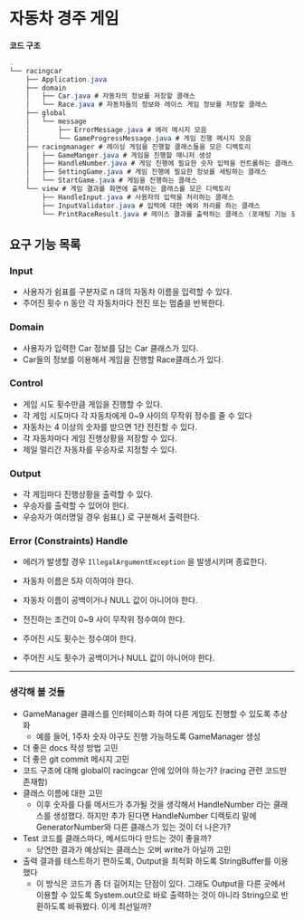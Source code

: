 # 자동차 경주 게임

<b> 코드 구조 </b>

```java
.
└── racingcar
    ├── Application.java
    ├── domain
    │   ├── Car.java # 자동차의 정보를 저장할 클래스
    │   └── Race.java # 자동차들의 정보와 레이스 게임 정보를 저장할 클래스
    ├── global
    │   └── message
    │       ├── ErrorMessage.java # 에러 메시지 모음
    │       └── GameProgressMessage.java # 게임 진행 메시지 모음
    ├── racingmanager # 레이싱 게임을 진행할 클래스들을 모은 디렉토리
    │   ├── GameManger.java # 게임을 진행할 매니저 생성
    │   ├── HandleNumber.java # 게임 진행에 필요한 숫자 입력을 컨트롤하는 클래스
    │   ├── SettingGame.java # 게임 진행에 필요한 정보를 세팅하는 클래스
    │   └── StartGame.java # 게임을 진행하는 클래스
    └── view # 게임 결과를 화면에 출력하는 클래스를 모은 디렉토리
        ├── HandleInput.java # 사용자의 입력을 처리하는 클래스
        ├── InputValidator.java # 입력에 대한 예외 처리를 하는 클래스
        └── PrintRaceResult.java # 레이스 결과를 출력하는 클래스 (포매팅 기능 포함)
```

## 요구 기능 목록

### Input

- 사용자가 쉼표를 구분자로 n 대의 자동차 이름을 입력할 수 있다.
- 주어진 횟수 n 동안 각 자동차마다 전진 또는 멈춤을 반복한다.

### Domain

- 사용자가 입력한 Car 정보를 담는 Car 클래스가 있다.
- Car들의 정보를 이용해서 게임을 진행할 Race클래스가 있다.

### Control

- 게임 시도 횟수만큼 게임을 진행할 수 있다.
- 각 게임 시도마다 각 자동차에게 0~9 사이의 무작위 정수를 줄 수 있다
- 자동차는 4 이상의 숫자를 받으면 1칸 전진할 수 있다.
- 각 자동차마다 게임 진행상황을 저장할 수 있다.
- 제일 멀리간 자동차를 우승자로 지정할 수 있다.

### Output

- 각 게임마다 진행상황을 출력할 수 있다.
- 우승자를 출력할 수 있어야 한다.
- 우승자가 여러명일 경우 쉼표(,) 로 구분해서 출력한다.

### Error (Constraints) Handle

- 에러가 발생할 경우 `IllegalArgumentException` 을 발생시키며 종료한다.

- 자동차 이름은 5자 이하여야 한다.
- 자동차 이름이 공백이거나 NULL 값이 아니어야 한다.
- 전진하는 조건이 0~9 사이 무작위 정수여야 한다.
- 주어진 시도 횟수는 정수여야 한다.
- 주어진 시도 횟수가 공백이거나 NULL 값이 아니어야 한다.

---

### 생각해 볼 것들

- GameManager 클래스를 인터페이스화 하여 다른 게임도 진행할 수 있도록 추상화
  - 예를 들어, 1주차 숫자 야구도 진행 가능하도록 GameManager 생성
- 더 좋은 docs 작성 방법 고민
- 더 좋은 git commit 메시지 고민
- 코드 구조에 대해 global이 racingcar 안에 있어야 하는가? (racing 관련 코드만 존재함)
- 클래스 이름에 대한 고민
  - 이후 숫자를 다룰 메서드가 추가될 것을 생각해서 HandleNumber 라는 클래스를 생성했다. 하지만 추가 된다면 HandleNumber 디렉토리 밑에 GeneratorNumber와 다른 클래스가 있는 것이 더 나은가?
- Test 코드를 클래스마다, 메서드마다 만드는 것이 좋을까?
  - 당연한 결과가 예상되는 클래스는 오버 write가 아닐까 고민
- 출력 결과를 테스트하기 편하도록, Output을 최적화 하도록 StringBuffer를 이용했다
  - 이 방식은 코드가 좀 더 길어지는 단점이 있다. 그래도 Output을 다른 곳에서 이용할 수 있도록 System.out으로 바로 출력하는 것이 아니라 String으로 반환하도록 바꿔봤다. 이게 최선일까?
